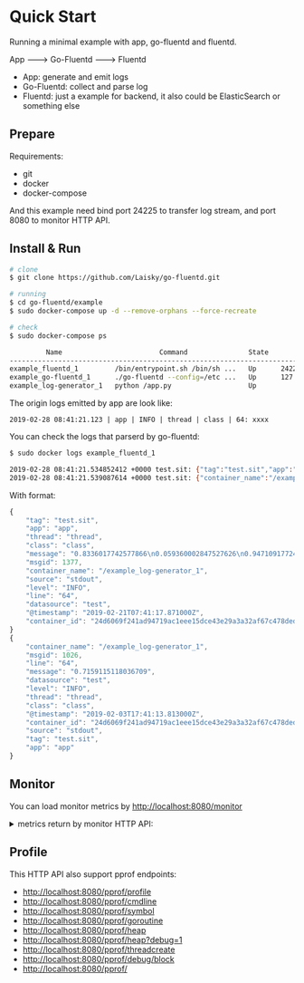 # Quick Start

Running a minimal example with app, go-fluentd and fluentd.

App ---> Go-Fluentd ---> Fluentd

- App: generate and emit logs
- Go-Fluentd: collect and parse log
- Fluentd: just a example for backend, it also could be ElasticSearch or something else



## Prepare

Requirements:

- git
- docker
- docker-compose

And this example need bind port 24225 to transfer log stream,
and port 8080 to monitor HTTP API.


## Install & Run

```sh
# clone
$ git clone https://github.com/Laisky/go-fluentd.git

# running
$ cd go-fluentd/example
$ sudo docker-compose up -d --remove-orphans --force-recreate

# check
$ sudo docker-compose ps

         Name                        Command               State                          Ports
-----------------------------------------------------------------------------------------------------------------------
example_fluentd_1         /bin/entrypoint.sh /bin/sh ...   Up      24224/tcp, 5140/tcp
example_go-fluentd_1      ./go-fluentd --config=/etc ...   Up      127.0.0.1:24225->24225/tcp, 127.0.0.1:8080->8080/tcp
example_log-generator_1   python /app.py                   Up
```

The origin logs emitted by app are look like:

```
2019-02-28 08:41:21.123 | app | INFO | thread | class | 64: xxxx
```

You can check the logs that parserd by go-fluentd:

```sh
$ sudo docker logs example_fluentd_1

2019-02-28 08:41:21.534852412 +0000 test.sit: {"tag":"test.sit","app":"app","thread":"thread","class":"class","message":"0.8336017742577866\n0.059360002847527626\n0.9471091772460405","msgid":1377,"container_name":"/example_log-generator_1","source":"stdout","level":"INFO","line":"64","datasource":"test","@timestamp":"2019-02-21T07:41:17.871000Z","container_id":"24d6069f241ad94719ac1eee15dce43e29a3a32af67c478ded9c474066389260"}
2019-02-28 08:41:21.539087614 +0000 test.sit: {"container_name":"/example_log-generator_1","msgid":1026,"line":"64","message":"0.7159115118036709","datasource":"test","level":"INFO","thread":"thread","class":"class","@timestamp":"2019-02-03T17:41:13.813000Z","container_id":"24d6069f241ad94719ac1eee15dce43e29a3a32af67c478ded9c474066389260","source":"stdout","tag":"test.sit","app":"app"}
```

With format:

```js
{
    "tag": "test.sit",
    "app": "app",
    "thread": "thread",
    "class": "class",
    "message": "0.8336017742577866\n0.059360002847527626\n0.9471091772460405",
    "msgid": 1377,
    "container_name": "/example_log-generator_1",
    "source": "stdout",
    "level": "INFO",
    "line": "64",
    "datasource": "test",
    "@timestamp": "2019-02-21T07:41:17.871000Z",
    "container_id": "24d6069f241ad94719ac1eee15dce43e29a3a32af67c478ded9c474066389260"
}
{
    "container_name": "/example_log-generator_1",
    "msgid": 1026,
    "line": "64",
    "message": "0.7159115118036709",
    "datasource": "test",
    "level": "INFO",
    "thread": "thread",
    "class": "class",
    "@timestamp": "2019-02-03T17:41:13.813000Z",
    "container_id": "24d6069f241ad94719ac1eee15dce43e29a3a32af67c478ded9c474066389260",
    "source": "stdout",
    "tag": "test.sit",
    "app": "app"
}
```


## Monitor

You can load monitor metrics by <http://localhost:8080/monitor>


<details><summary>metrics return by monitor HTTP API: </summary>
<p>

```js
// 20190228163221
// http://localhost:8080/monitor

{
    "acceptorPipeline": {
        "msgPerSec": 81.1
    },
    "controllor": {
        "goroutine": 37,
        "skipDumpChanCap": 150000,
        "skipDumpChanLen": 0,
        "waitAccepPipelineAsyncChanCap": 100000,
        "waitAccepPipelineAsyncChanLen": 0,
        "waitAccepPipelineSyncChanCap": 10000,
        "waitAccepPipelineSyncChanLen": 0,
        "waitCommitChanCap": 500000,
        "waitCommitChanLen": 0,
        "waitDispatchChanCap": 100000,
        "waitDispatchChanLen": 0,
        "waitDumpChanCap": 150000,
        "waitDumpChanLen": 0,
        "waitPostPipelineChanCap": 10000,
        "waitPostPipelineChanLen": 0,
        "waitProduceChanCap": 10000,
        "waitProduceChanLen": 0
    },
    "dispatcher": {
        "msgPerSec": 81.1,
        "test.sit.ChanCap": 10000,
        "test.sit.ChanLen": 0,
        "test.sit.MsgPerSec": 81.1
    },
    "producer": {
        "discardChanCap": 50000,
        "discardChanLen": 0,
        "msgPerSec": 36.7,
        "test.sit.fluentd.ChanCap": 50000,
        "test.sit.fluentd.ChanLen": 0,
        "waitToDiscardMsgNum": 0
    },
    "tagpipeline": {
        "test.sit.concator_tagfilter.ChanCap": 10000,
        "test.sit.concator_tagfilter.ChanLen": 0,
        "test.sit.spring.ChanCap": 10000,
        "test.sit.spring.ChanLen": 0
    },
    "ts": "2019-02-28T08:32:21.560776792Z"
}
```
</p>
</details>


## Profile


This HTTP API also support pprof endpoints:

- <http://localhost:8080/pprof/profile>
- <http://localhost:8080/pprof/cmdline>
- <http://localhost:8080/pprof/symbol>
- <http://localhost:8080/pprof/goroutine>
- <http://localhost:8080/pprof/heap>
- <http://localhost:8080/pprof/heap?debug=1>
- <http://localhost:8080/pprof/threadcreate>
- <http://localhost:8080/pprof/debug/block>
- <http://localhost:8080/pprof/>

